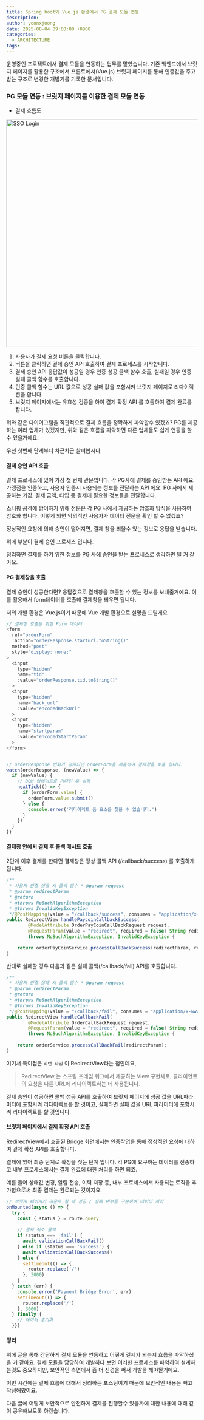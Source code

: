 ```yaml
---
title: Spring boot와 Vue.js 환경에서 PG 결제 모듈 연동
description: 
author: yoonxjoong
date: 2025-08-04 09:00:00 +0900
categories:
  - ARCHITECTURE
tags:
---
```

운영중인 프로젝트에서 결제 모듈을 연동하는 업무를 맡았습니다.  기존 백엔드에서 브릿지 페이지를 활용한 구조에서  프론트에서(Vue.js) 브릿지 페이지를 통해 인증값을 주고 받는 구조로 변경한 개발기를 기록한 문서입니다.

### PG 모듈 연동 : 브릿지 페이지를 이용한 결제 모듈 연동

- 결제 흐름도

<img src="../assets/img/post/20250804163749.png" alt="SSO Login" width="600" />  

1. 사용자가 결제 요청 버튼을 클릭합니다.
2. 버튼을 클릭하면 결제 승인 API 호출하여 결제 프로세스를 시작합니다.
3. 결제 승인 API 응답값이 성공일 경우 인증 성공 콜백 함수 호출, 실패일 경우 인증 실패 콜백 함수를 호출합니다. 
4. 인증 콜백 함수는 URL 값으로 성공 실패 값을 포함시켜 브릿지 페이지로 리다이렉션을 합니다.
5. 브릿지 페이지에서는 유효성 검증을 하여 결제 확정 API 를 호출하여 결제 완료를 합니다.

위와 같은 다이어그램을 직관적으로 결제 흐름을 정확하게 파악할수 있겠죠?
PG를 제공하는 여러 업체가 있겠지만, 위와 같은 흐름을 파악하면 다른 업체들도 쉽게 연동을 할 수 있을거에요.

우선 첫번째 단계부터 차근차근 살펴봅시다

#### 결제 승인 API 호출

결제 프로세스에 있어 가장 첫 번째 관문입니다. 각 PG사에 결제를 승인받는 API 에요. 가맹점을 인증하고, 사용자 인증시 사용되는 정보를 전달하는 API 에요. 
PG 사에서 제공하는 키값, 결제 금액, 타입 등 결제에 필요한 정보들을 전달합니다. 

스니핑 공격에 방어하기 위해 전문은 각 PG 사에서 제공하는 암호화 방식을 사용하여 암호화 합니다. 
이렇게 되면 악의적인 사용자가 데이터 전문을 확인 할 수 없겠죠?

정상적인 요청에 의해 승인이 떨어지면, 결제 창을 띄울수 있는 정보로 응답을 받습니다. 

위에 부분이 결제 승인 프로세스 입니다. 

정리하면 결제를 하기 위한 정보를 PG 사에 승인을 받는 프로세스로 생각하면 될 거 같아요.


#### PG 결제창을 호출

결제 승인이 성공한다면? 응답값으로 결제창을 호출할 수 있는 정보를 보내줄거에요. 이를 활용해서 form데이터를 호출해 결제창을 띄우면 됩니다. 

저의 개발 환경은 Vue.js이기 때문에  Vue 개발 환경으로 설명을 드릴게요

``` Vue.js
// 결제창 호출을 위한 Form 데이터
<form  
  ref="orderForm"  
  :action="orderResponse.starturl.toString()"  
  method="post"  
  style="display: none;"  
>  
  <input  
    type="hidden"  
    name="tid"  
    :value="orderResponse.tid.toString()"  
  >  
  <input
	type="hidden"  
	name="back_url"  
	:value="encodedBackUrl"  
  >  
  <input
    type="hidden"  
    name="startparam"  
    :value="encodedStartParam"  
  >  
</form>


// orderResponse 변화가 감지되면 orderForm을 제출하여 결제창을 호출 합니다.
watch(orderResponse, (newValue) => {  
  if (newValue) {  
    // DOM 업데이트를 기다린 후 실행  
    nextTick(() => {  
      if (orderForm.value) {  
        orderForm.value.submit()  
      } else {  
        console.error('리다이렉트 폼 요소를 찾을 수 없습니다.')  
      }  
    })  
  }  
})
```

#### 결제창 안에서 결제 후 콜백 메서드 호출

2단계 이후 결제를 한다면 결제창은 정상 콜백 API (/callback/success) 를 호출하게 됩니다. 
``` java
/**  
 * 사용자 인증 성공 시 콜백 함수 * @param request  
 * @param redirectParam  
 * @return  
 * @throws NoSuchAlgorithmException  
 * @throws InvalidKeyException  
 */@PostMapping(value = "/callback/success", consumes = "application/x-www-form-urlencoded")  
public RedirectView handlePaycoinCallbackSuccess(  
        @ModelAttribute OrderPayCoinCallBackRequest request,  
        @RequestParam(value = "redirect", required = false) String redirectParam)  
        throws NoSuchAlgorithmException, InvalidKeyException {  
  
    return orderPayCoinService.processCallBackSuccess(redirectParam, request.getTid());  
}
```


반대로 실패할 경우 다음과 같은 실패 콜백(/callback/fail) API를 호출합니다.
``` java
/**  
 * 사용자 인증 실패 시 콜백 함수 * @param request  
 * @param redirectParam  
 * @return  
 * @throws NoSuchAlgorithmException  
 * @throws InvalidKeyException  
 */@PostMapping(value = "/callback/fail", consumes = "application/x-www-form-urlencoded")  
public RedirectView handleCallbackFail(  
        @ModelAttribute OrderCallBackRequest request,  
        @RequestParam(value = "redirect", required = false) String redirectParam)  
        throws NoSuchAlgorithmException, InvalidKeyException {  
  
    return orderService.processCallBackFail(redirectParam);  
}
```

여기서 특이점은 `리턴 타입` 이 RedirectView라는 점인데요, 

>RedirectView 는 스프링 프레임 워크에서 제공하는 View 구현체로, 클라이언트의 요청을 다른 URL에 리다이렉트하는 데 사용됩니다.

결제 승인이 성공하면 콜백 성공 API를 호출하여 브릿지 페이지에 성공 값을 URL파라미터에 포함시켜 리다이렉트를 할 것이고, 실패하면 실패 값을 URL 파라미터에 포함시켜 리다이렉트를 할 것입니다.

#### 브릿지 페이지에서 결제 확정 API 호출

RedirectView에서 호출된 Bridge 화면에서는 인증작업을 통해 정상적인 요청에 대하여 결제 확정 API를 호출합니다.

결제에 있어 최종 단계로 확정을 짓는 단계 입니다.  각 PG에 요구하는 데이터를 전송하고 내부 프로세스에서는 결제 완료에 대한 처리를 하면 되죠.

예를 들어 상태값 변경, 알림 전송, 이력 저장 등, 내부 프로세스에서 사용되는 로직을 추가함으로써 최종 결제는 완료되는 것이지요.

```Vue.js
// 브릿지 페이지가 마운트 될 때 성공 / 실패 여부를 구분하여 데이터 처리
onMounted(async () => {  
  try {  
    const { status } = route.query  
  
    // 결제 취소 콜백  
    if (status === 'fail') {  
      await validationCallBackFail()  
    } else if (status === 'success') {  
      await validationCallBackSuccess()  
    } else {  
      setTimeout(() => {  
        router.replace('/')  
      }, 3000)  
    }  
  } catch (err) {  
    console.error('Payment Bridge Error', err)  
    setTimeout(() => {  
      router.replace('/')  
    }, 3000)  
  } finally {  
	// 데이터 초기화
  }})
```

#### 정리

위에 글을 통해 간단하게 결제 모듈을 연동하고 어떻게 결제가 되는지 흐름을 파악하셨을 거 같아요. 결제 모듈을 담당하여 개발하다 보면 이러한 프로세스를 파악하여 설계하는것도 중요하지만, 보안적인 측면에서 좀 더 신경을 써서 개발을 해야될거에요.

이번 시간에는 결제 흐름에 대해서 정리하는 포스팅이기 때문에 보안적인 내용은 빼고 작성해봤어요.

다음 글에 어떻게 보안적으로 안전하게 결제를 진행할수 있을까에 대한 내용에 대해 같이 공유해보도록 하겠습니다.

